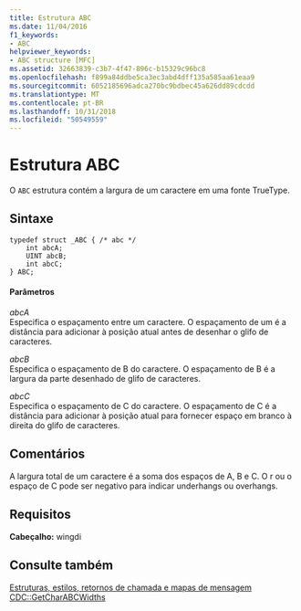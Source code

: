 ```yaml
---
title: Estrutura ABC
ms.date: 11/04/2016
f1_keywords:
- ABC
helpviewer_keywords:
- ABC structure [MFC]
ms.assetid: 32663839-c3b7-4f47-896c-b15329c96bc8
ms.openlocfilehash: f899a84ddbe5ca3ec3abd4dff135a585aa61eaa9
ms.sourcegitcommit: 6052185696adca270bc9bdbec45a626dd89cdcdd
ms.translationtype: MT
ms.contentlocale: pt-BR
ms.lasthandoff: 10/31/2018
ms.locfileid: "50549559"
---
```

# <a name="abc-structure"></a>Estrutura ABC

O `ABC` estrutura contém a largura de um caractere em uma fonte TrueType.

## <a name="syntax"></a>Sintaxe

```
typedef struct _ABC { /* abc */
    int abcA;
    UINT abcB;
    int abcC;
} ABC;
```

#### <a name="parameters"></a>Parâmetros

*abcA*<br/>
Especifica o espaçamento entre um caractere. O espaçamento de um é a distância para adicionar à posição atual antes de desenhar o glifo de caracteres.

*abcB*<br/>
Especifica o espaçamento de B do caractere. O espaçamento de B é a largura da parte desenhado de glifo de caracteres.

*abcC*<br/>
Especifica o espaçamento de C do caractere. O espaçamento de C é a distância para adicionar à posição atual para fornecer espaço em branco à direita do glifo de caracteres.

## <a name="remarks"></a>Comentários

A largura total de um caractere é a soma dos espaços de A, B e C. O r ou o espaço de C pode ser negativo para indicar underhangs ou overhangs.

## <a name="requirements"></a>Requisitos

**Cabeçalho:** wingdi

## <a name="see-also"></a>Consulte também

[Estruturas, estilos, retornos de chamada e mapas de mensagem](../../mfc/reference/structures-styles-callbacks-and-message-maps.md)<br/>
[CDC::GetCharABCWidths](../../mfc/reference/cdc-class.md#getcharabcwidths)

